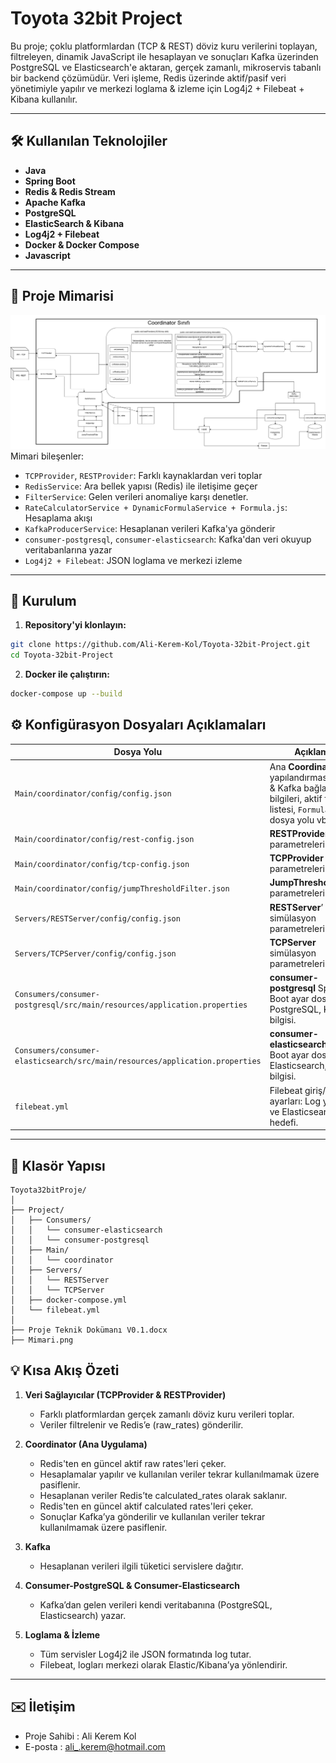 # Toyota 32bit Project

Bu proje; çoklu platformlardan (TCP & REST) döviz kuru verilerini toplayan, filtreleyen, dinamik JavaScript ile hesaplayan ve sonuçları Kafka üzerinden PostgreSQL ve Elasticsearch'e aktaran, gerçek zamanlı, mikroservis tabanlı bir backend çözümüdür.
Veri işleme, Redis üzerinde aktif/pasif veri yönetimiyle yapılır ve merkezi loglama & izleme için Log4j2 + Filebeat + Kibana kullanılır.


---

## 🛠️ Kullanılan Teknolojiler

- **Java**
- **Spring Boot**
- **Redis & Redis Stream**
- **Apache Kafka**
- **PostgreSQL**
- **ElasticSearch & Kibana**
- **Log4j2 + Filebeat**
- **Docker & Docker Compose**
- **Javascript**

---

## 🧱 Proje Mimarisi

![Proje Mimarisi](Toyota32bitProje/Mimari.png)
Mimari bileşenler:
- `TCPProvider`, `RESTProvider`: Farklı kaynaklardan veri toplar
- `RedisService`: Ara bellek yapısı (Redis) ile iletişime geçer
- `FilterService`: Gelen verileri anomaliye karşı denetler.
- `RateCalculatorService + DynamicFormulaService + Formula.js`: Hesaplama akışı
- `KafkaProducerService`: Hesaplanan verileri Kafka'ya gönderir
- `consumer-postgresql`, `consumer-elasticsearch`: Kafka'dan veri okuyup veritabanlarına yazar
- `Log4j2 + Filebeat`: JSON loglama ve merkezi izleme
---

## 🚀 Kurulum

1. **Repository'yi klonlayın:**

```bash
git clone https://github.com/Ali-Kerem-Kol/Toyota-32bit-Project.git
cd Toyota-32bit-Project
```

2. **Docker ile çalıştırın:**

```bash
docker-compose up --build
```

## ⚙️ Konfigürasyon Dosyaları Açıklamaları

| Dosya Yolu | Açıklama |
|------------|----------|
| `Main/coordinator/config/config.json` | Ana **Coordinator** yapılandırması: Redis & Kafka bağlantı bilgileri, aktif filtre listesi, `Formula.js` dosya yolu vb. |
| `Main/coordinator/config/rest-config.json` | **RESTProvider** parametreleri |
| `Main/coordinator/config/tcp-config.json` | **TCPProvider** parametreleri |
| `Main/coordinator/config/jumpThresholdFilter.json` | **JumpThresholdFilter** parametreleri |
| `Servers/RESTServer/config/config.json` | **RESTServer**’ simülasyon parametreleri |
| `Servers/TCPServer/config/config.json` | **TCPServer** simülasyon parametreleri |
| `Consumers/consumer-postgresql/src/main/resources/application.properties` | **consumer-postgresql** Spring Boot ayar dosyası – PostgreSQL, Kafka bilgisi. |
| `Consumers/consumer-elasticsearch/src/main/resources/application.properties` | **consumer-elasticsearch** Spring Boot ayar dosyası – Elasticsearch, Kafka bilgisi. |
| `filebeat.yml` | Filebeat giriş/çıkış ayarları: Log yolları ve Elasticsearch hedefi. |





---

## 📂 Klasör Yapısı

```
Toyota32bitProje/
│
├── Project/
│   ├── Consumers/
│   │   └── consumer-elasticsearch
│   │   └── consumer-postgresql
│   ├── Main/
│   │   └── coordinator
│   ├── Servers/
│   │   └── RESTServer
│   │   └── TCPServer
│   ├── docker-compose.yml
│   └── filebeat.yml
│
├── Proje Teknik Dokümanı V0.1.docx
├── Mimari.png
```

## 💡 Kısa Akış Özeti

1. **Veri Sağlayıcılar (TCPProvider & RESTProvider)**
   - Farklı platformlardan gerçek zamanlı döviz kuru verileri toplar.
   - Veriler filtrelenir ve Redis’e (raw_rates) gönderilir.

2. **Coordinator (Ana Uygulama)**
   - Redis'ten en güncel aktif raw rates'leri çeker.
   - Hesaplamalar yapılır ve kullanılan veriler tekrar kullanılmamak üzere pasiflenir.
   - Hesaplanan veriler Redis’te calculated_rates olarak saklanır.
   - Redis'ten en güncel aktif calculated rates'leri çeker.
   - Sonuçlar Kafka’ya gönderilir ve kullanılan veriler tekrar kullanılmamak üzere pasiflenir.

3. **Kafka**
   - Hesaplanan verileri ilgili tüketici servislere dağıtır.

4. **Consumer-PostgreSQL & Consumer-Elasticsearch**
   - Kafka’dan gelen verileri kendi veritabanına (PostgreSQL, Elasticsearch) yazar.

5. **Loglama & İzleme**
   - Tüm servisler Log4j2 ile JSON formatında log tutar.
   - Filebeat, logları merkezi olarak Elastic/Kibana’ya yönlendirir.


---


## ✉️ İletişim
- Proje Sahibi : Ali Kerem Kol
- E-posta : ali_.kerem@hotmail.com
